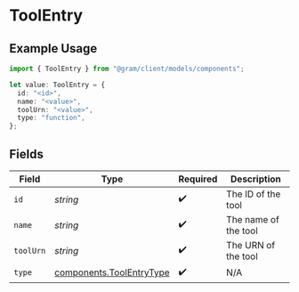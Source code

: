 # ToolEntry

## Example Usage

```typescript
import { ToolEntry } from "@gram/client/models/components";

let value: ToolEntry = {
  id: "<id>",
  name: "<value>",
  toolUrn: "<value>",
  type: "function",
};
```

## Fields

| Field                                                                | Type                                                                 | Required                                                             | Description                                                          |
| -------------------------------------------------------------------- | -------------------------------------------------------------------- | -------------------------------------------------------------------- | -------------------------------------------------------------------- |
| `id`                                                                 | *string*                                                             | :heavy_check_mark:                                                   | The ID of the tool                                                   |
| `name`                                                               | *string*                                                             | :heavy_check_mark:                                                   | The name of the tool                                                 |
| `toolUrn`                                                            | *string*                                                             | :heavy_check_mark:                                                   | The URN of the tool                                                  |
| `type`                                                               | [components.ToolEntryType](../../models/components/toolentrytype.md) | :heavy_check_mark:                                                   | N/A                                                                  |
